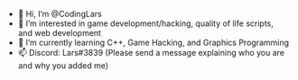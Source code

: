 - 👋 Hi, I’m @CodingLars
- 👀 I’m interested in game development/hacking, quality of life scripts, and web development
- 🌱 I’m currently learning C++, Game Hacking, and Graphics Programming
- 📫 Discord: Lars#3839 (Please send a message explaining who you are and why you added me)

<!---
CodingLars/CodingLars is a ✨ special ✨ repository because its `README.md` (this file) appears on your GitHub profile.
You can click the Preview link to take a look at your changes.
--->
